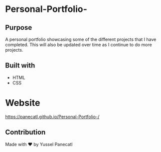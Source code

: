 # Personal-Portfolio-

## Purpose
A personal portfolio showcasing some of the different projects that I have completed. 
This will also be updated over time as I continue to do more projects.

## Built with
* HTML
* CSS 

# Website 
https://panecatl.github.io/Personal-Portfolio-/

## Contribution 
Made with ❤️ by Yussel Panecatl
